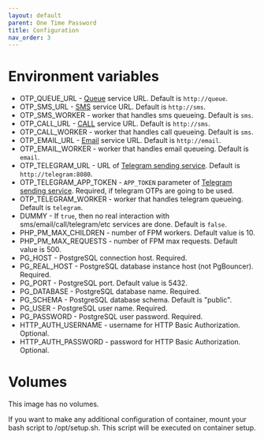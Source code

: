 ```yaml
---
layout: default
parent: One Time Password
title: Configuration
nav_order: 3
---
```


Environment variables
=====================

- OTP_QUEUE_URL - [Queue](https://github.com/perfumerlabs/queue) service URL. Default is `http://queue`.
- OTP_SMS_URL - [SMS](https://github.com/perfumerlabs/sms) service URL. Default is `http://sms`.
- OTP_SMS_WORKER - worker that handles sms queueing. Default is `sms`.
- OTP_CALL_URL - [CALL](https://github.com/perfumerlabs/sms) service URL. Default is `http://sms`.
- OTP_CALL_WORKER - worker that handles call queueing. Default is `sms`.
- OTP_EMAIL_URL - [Email](https://github.com/perfumerlabs/email) service URL. Default is `http://email`.
- OTP_EMAIL_WORKER - worker that handles email queueing. Default is `email`.
- OTP_TELEGRAM_URL - URL of [Telegram sending service](https://github.com/flxs/http-telegram-notify). Default is `http://telegram:8080`.
- OTP_TELEGRAM_APP_TOKEN - `APP_TOKEN` parameter of [Telegram sending service](https://github.com/flxs/http-telegram-notify). Required, if telegram OTPs are going to be used.
- OTP_TELEGRAM_WORKER - worker that handles telegram queueing. Default is `telegram`.
- DUMMY - If `true`, then no real interaction with sms/email/call/telegram/etc services are done. Default is `false`.
- PHP_PM_MAX_CHILDREN - number of FPM workers. Default value is 10.
- PHP_PM_MAX_REQUESTS - number of FPM max requests. Default value is 500.
- PG_HOST - PostgreSQL connection host. Required.
- PG_REAL_HOST - PostgreSQL database instance host (not PgBouncer). Required.
- PG_PORT - PostgreSQL port. Default value is 5432.
- PG_DATABASE - PostgreSQL database name. Required.
- PG_SCHEMA - PostgreSQL database schema. Default is "public".
- PG_USER - PostgreSQL user name. Required.
- PG_PASSWORD - PostgreSQL user password. Required.
- HTTP_AUTH_USERNAME - username for HTTP Basic Authorization. Optional.
- HTTP_AUTH_PASSWORD - password for HTTP Basic Authorization. Optional.

Volumes
=======

This image has no volumes.

If you want to make any additional configuration of container, mount your bash script to /opt/setup.sh. This script will be executed on container setup.
